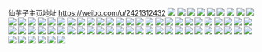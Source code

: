 仙芋子主页地址 https://weibo.com/u/2421312432 
![](https://wx4.sinaimg.cn/mw2000/90524bb0gy1h81pml20ktj22c0340u0y.jpg) 
![](https://wx4.sinaimg.cn/mw2000/90524bb0gy1h81pu7b6umj20n01ds1kx.jpg) 
![](https://wx4.sinaimg.cn/mw2000/90524bb0gy1h7x1ccesjej21c42dkb29.jpg) 
![](https://wx4.sinaimg.cn/mw2000/90524bb0gy1h7x1ch2bwuj21gn2lkkjl.jpg) 
![](https://wx4.sinaimg.cn/mw2000/90524bb0gy1h7x1ci91zoj20xm1nrnf7.jpg) 
![](https://wx4.sinaimg.cn/mw2000/90524bb0gy1h7mq3cbd2mj22c0340kjm.jpg) 
![](https://wx4.sinaimg.cn/mw2000/90524bb0gy1h7mq3e7j9sj21v42hhhdt.jpg) 
![](https://wx4.sinaimg.cn/mw2000/90524bb0gy1h7hctvu17hj22c0340x6q.jpg) 
![](https://wx4.sinaimg.cn/mw2000/90524bb0gy1h7hdu0f4l6j22c0340x6q.jpg) 
![](https://wx4.sinaimg.cn/mw2000/90524bb0gy1h7hdu4itunj21v22hfkby.jpg) 
![](https://wx4.sinaimg.cn/mw2000/90524bb0gy1h7hdu5yne2j221m2q64qr.jpg) 
![](https://wx4.sinaimg.cn/mw2000/90524bb0gy1h71cv6fjrhj21lc24khdt.jpg) 
![](https://wx4.sinaimg.cn/mw2000/90524bb0gy1h71cv5dl8nj21ra2cehdu.jpg) 
![](https://wx4.sinaimg.cn/mw2000/90524bb0gy1h71cva2pvjj21xr2ll4qr.jpg) 
![](https://wx4.sinaimg.cn/mw2000/90524bb0gy1h71cv7e4tej216o1lagvi.jpg) 
![](https://wx4.sinaimg.cn/mw2000/90524bb0gy1h71cvcj921j22462tk7lv.jpg) 
![](https://wx4.sinaimg.cn/mw2000/90524bb0gy1h71cv3ep5cj21vq2ib1ky.jpg) 
![](https://wx4.sinaimg.cn/mw2000/90524bb0gy1h71cvf0xmqj22c0340b2c.jpg) 
![](https://wx4.sinaimg.cn/mw2000/90524bb0gy1h71cvhe5uwj21mu26g4qq.jpg) 
![](https://wx4.sinaimg.cn/mw2000/90524bb0gy1h71cviw4jij22kp3fku0y.jpg) 
![](https://wx4.sinaimg.cn/mw2000/90524bb0gy1h6y7y5gt9wj216p35su0x.jpg) 
![](https://wx4.sinaimg.cn/mw2000/90524bb0gy1h6y7xjc4ivj22ed2edhdu.jpg) 
![](https://wx4.sinaimg.cn/mw2000/90524bb0gy1h6y7xaw5ezj225j3lbqv5.jpg) 
![](https://wx4.sinaimg.cn/mw2000/90524bb0gy1h6y7x78jxuj216p35s13q.jpg) 
![](https://wx4.sinaimg.cn/mw2000/90524bb0gy1h6y7xy357ij227k2y8gze.jpg) 
![](https://wx4.sinaimg.cn/mw2000/90524bb0gy1h6y7yqe6b2j22dr36c1l1.jpg) 
![](https://wx4.sinaimg.cn/mw2000/90524bb0gy1h6y7xd41p7j22c02c0x6p.jpg) 
![](https://wx4.sinaimg.cn/mw2000/90524bb0gy1h6y7z3mi6pj22dc35sgvj.jpg) 
![](https://wx4.sinaimg.cn/mw2000/90524bb0gy1h6pph49m9lj21er1wr4qp.jpg) 
![](https://wx4.sinaimg.cn/mw2000/90524bb0gy1h6pphq71p2j21fh1wmkjl.jpg) 
![](https://wx4.sinaimg.cn/mw2000/90524bb0gy1h6pph21ol9j22c0340kjn.jpg) 
![](https://wx4.sinaimg.cn/mw2000/90524bb0gy1h6pphsyu8ej22c0340b2a.jpg) 
![](https://wx4.sinaimg.cn/mw2000/90524bb0gy1h6pphv95spj216q1kx7tc.jpg) 
![](https://wx4.sinaimg.cn/mw2000/90524bb0gy1h6pphlc748j21o028w4qq.jpg) 
![](https://wx4.sinaimg.cn/mw2000/90524bb0gy1h6ppbjq72hj21o0280npd.jpg) 
![](https://wx4.sinaimg.cn/mw2000/90524bb0gy1h6ppbfbnvej21o0280npd.jpg) 
![](https://wx4.sinaimg.cn/mw2000/90524bb0gy1h6ppba7xmij21j821m15q.jpg) 
![](https://wx4.sinaimg.cn/mw2000/90524bb0gy1h6ppbtubh0j23344401l0.jpg) 
![](https://wx4.sinaimg.cn/mw2000/90524bb0gy1h6ppbzhn3rj22c03407wj.jpg) 
![](https://wx4.sinaimg.cn/mw2000/90524bb0gy1h6ppc5lpvij22c0340x6r.jpg) 
![](https://wx4.sinaimg.cn/mw2000/90524bb0gy1h6pp9as8cbj22df35s7wk.jpg) 
![](https://wx4.sinaimg.cn/mw2000/90524bb0gy1h6pp9zfkp3j22c0340e83.jpg) 
![](https://wx4.sinaimg.cn/mw2000/90524bb0gy1h6ppal10rij227m2y8x6r.jpg) 
![](https://wx4.sinaimg.cn/mw2000/90524bb0gy1h6ppb656jtj227i2y14qu.jpg) 
![](https://wx4.sinaimg.cn/mw2000/90524bb0gy1h6ppaag1m7j22c0340qv6.jpg) 
![](https://wx4.sinaimg.cn/mw2000/90524bb0gy1h6pp8dti8jj22c03404qs.jpg) 
![](https://wx4.sinaimg.cn/mw2000/90524bb0gy1h6ppaoeqicj21ii20onpd.jpg) 
![](https://wx4.sinaimg.cn/mw2000/90524bb0gy1h6ppa5cyuoj22c0340b2c.jpg) 
![](https://wx4.sinaimg.cn/mw2000/90524bb0gy1h6pp9u4ns2j21o0280npe.jpg) 
![](https://wx4.sinaimg.cn/mw2000/90524bb0gy1h6eh5nqd5yj22c034snpf.jpg) 
![](https://wx4.sinaimg.cn/mw2000/90524bb0gy1h6ehbyk03hj21sc2dsb2a.jpg) 
![](https://wx4.sinaimg.cn/mw2000/90524bb0gy1h6eh5jkggpj22c0340b2b.jpg) 
![](https://wx4.sinaimg.cn/mw2000/90524bb0gy1h6ehbwloejj20rn10v433.jpg) 
![](https://wx4.sinaimg.cn/mw2000/90524bb0gy1h6eh5kkcdyj215g1jk4mo.jpg) 
![](https://wx4.sinaimg.cn/mw2000/90524bb0gy1h6ehc0l7zbj21sc2ds4qq.jpg) 
![](https://wx4.sinaimg.cn/mw2000/90524bb0gy1h61ynudgsvj21ng278aev.jpg) 
![](https://wx4.sinaimg.cn/mw2000/90524bb0gy1h61ynsp47cj22da35s7wo.jpg) 
![](https://wx4.sinaimg.cn/mw2000/90524bb0gy1h5kai563jdj21400u0wnd.jpg) 
![](https://wx4.sinaimg.cn/mw2000/90524bb0gy1h5kai6j1uyj20u0140do0.jpg) 
![](https://wx4.sinaimg.cn/mw2000/90524bb0gy1h5kaizvdtvj20u0140gx1.jpg) 
![](https://wx4.sinaimg.cn/mw2000/90524bb0gy1h5kaj0vqzvj20u00u0gs2.jpg) 
![](https://wx4.sinaimg.cn/mw2000/90524bb0gy1h5kaiy6orqj20u01400zv.jpg) 
![](https://wx4.sinaimg.cn/mw2000/90524bb0gy1h5kaj3110gj20u0140jz9.jpg) 
![](https://wx4.sinaimg.cn/mw2000/90524bb0gy1h5kaj47byvj20u0140ahz.jpg) 
![](https://wx4.sinaimg.cn/mw2000/90524bb0gy1h5kaj4zefcj20u0140q9p.jpg) 
